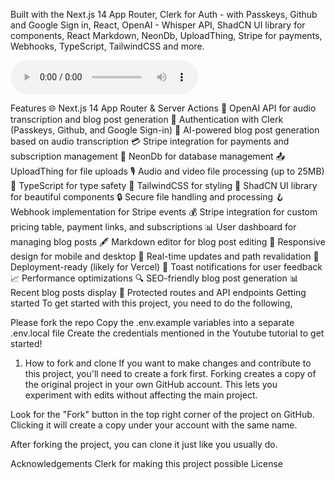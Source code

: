 Built with the Next.js 14 App Router, Clerk for Auth - with Passkeys, Github and Google Sign in, React, OpenAI - Whisper API, ShadCN UI library for components, React Markdown, NeonDb, UploadThing, Stripe for payments, Webhooks, TypeScript, TailwindCSS and more.



<audio controls>
  <source src="" type="audio/mpeg">
  Your browser does not support the audio element.
</audio>





Features
🌐 Next.js 14 App Router & Server Actions
🤖 OpenAI API for audio transcription and blog post generation
🔐 Authentication with Clerk (Passkeys, Github, and Google Sign-in)
📝 AI-powered blog post generation based on audio transcription
💳 Stripe integration for payments and subscription management
💾 NeonDb for database management
📤 UploadThing for file uploads
🎙️ Audio and video file processing (up to 25MB)
📜 TypeScript for type safety
💅 TailwindCSS for styling
🎨 ShadCN UI library for beautiful components
🔒 Secure file handling and processing
🪝 Webhook implementation for Stripe events
💰 Stripe integration for custom pricing table, payment links, and subscriptions
📊 User dashboard for managing blog posts
🖋️ Markdown editor for blog post editing
📱 Responsive design for mobile and desktop
🔄 Real-time updates and path revalidation
🚀 Deployment-ready (likely for Vercel)
🔔 Toast notifications for user feedback
📈 Performance optimizations
🔍 SEO-friendly blog post generation
📊 Recent blog posts display
🔐 Protected routes and API endpoints
Getting started
To get started with this project, you need to do the following,

Please fork the repo
Copy the .env.example variables into a separate .env.local file
Create the credentials mentioned in the Youtube tutorial to get started!
1. How to fork and clone
If you want to make changes and contribute to this project, you'll need to create a fork first. Forking creates a copy of the original project in your own GitHub account. This lets you experiment with edits without affecting the main project.

Look for the "Fork" button in the top right corner of the project on GitHub. Clicking it will create a copy under your account with the same name.

After forking the project, you can clone it just like you usually do.

Acknowledgements
Clerk for making this project possible
License
